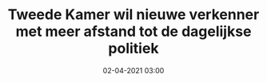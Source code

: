 ---
layout: post
title: "Tweede Kamer wil nieuwe verkenner met meer afstand tot de dagelijkse politiek"
date: 02-04-2021 03:00
---